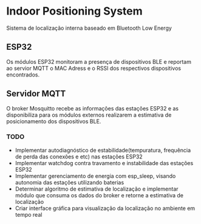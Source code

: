 # Indoor Positioning System
Sistema de localização interna baseado em Bluetooth Low Energy

## ESP32
Os módulos ESP32 monitoram a presença de dispositivos BLE e reportam ao servior MQTT o MAC Adress e o RSSI dos respectivos dispositivos encontrados.

## Servidor MQTT
O broker Mosquitto recebe as informações das estações ESP32 e as disponibiliza para os módulos externos realizarem a estimativa de posicionamento dos dispositivos BLE.

### TODO
* Implementar autodiagnóstico de estabilidade(tempuratura, frequência de perda das conexões e etc) nas estações ESP32
* Implementar watchdog contra travamento e instabilidade das estações ESP32
* Implementar gerenciamento de energia com esp_sleep, visando autonomia das estações utilizando baterias
* Determinar algoritmo de estimativa de localização e implementar módulo que consuma os dados do broker e retorne a estimativa de localização
* Criar interface gráfica para visualização da localização no ambiente em tempo real
